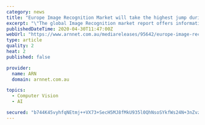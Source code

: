 ```yaml
---
category: news
title: "Europe Image Recognition Market will take the highest jump during 2020-2025"
excerpt: "\"The global Image Recognition market report offers information relating to the leading regions, competitive landscape, growth trends, and other crucial information about the growth status of the market."
publishedDateTime: 2020-04-30T11:47:00Z
webUrl: "https://www.arnnet.com.au/mediareleases/95642/europe-image-recognition-market-will-take-the/"
type: article
quality: 2
heat: 2
published: false

provider:
  name: ARN
  domain: arnnet.com.au

topics:
  - Computer Vision
  - AI

secured: "b744K45vyhfqNEtmj++VX73+SecH5MJ8fMkU935l0QhNsoSYkfWs24N+3nZvz7P1wUQZBODx1MNP2DkJjmjtzE33roAQMwtrK0cYf1M73Ea3FXlmEIPrWtL43NAv42EDOfh7TS8y4FYlQ9kgy88hhFqEQI/B/vA/QKMYOFzoIOei9dwZMX1IZpWexAgyfFWcf6oFGsq6+DvOfSkvBt5EdId0jIJ3K8VCBJb/aI1Q9+GkyXR4z00o+Gg1OQ9lVRgDNF7wBC4rQc5xH4a6eela6tK30wpiDIwfT8gfNusO/fowuJN0QNN0PEBmjQ4YFJ9S;0P8BqAOEBNfuS7hjuV8CFg=="
---
```


